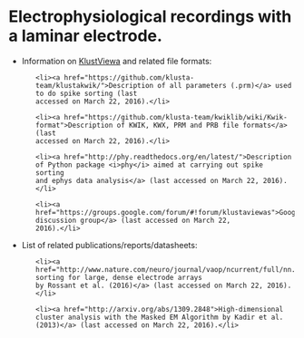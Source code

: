 # Electrophysiological recordings with a laminar electrode.

<ul>

<li> Information on <a href="https://github.com/klusta-team/klustaviewa">KlustViewa</a> and related file formats:

  <ul> 
  
    <li><a href="https://github.com/klusta-team/klustakwik/">Description of all parameters (.prm)</a> used to do spike sorting (last 
    accessed on March 22, 2016).</li>

    <li><a href="https://github.com/klusta-team/kwiklib/wiki/Kwik-format">Description of KWIK, KWX, PRM and PRB file formats</a> (last
    accessed on March 22, 2016).</li>

    <li><a href="http://phy.readthedocs.org/en/latest/">Description of Python package <i>phy</i> aimed at carrying out spike sorting
    and ephys data analysis</a> (last accessed on March 22, 2016).</li>

    <li><a href="https://groups.google.com/forum/#!forum/klustaviewas">Google discussion group</a> (last accessed on March 22,   
    2016).</li>

  </ul>
  
</li>

<li> List of related publications/reports/datasheets:

  <ul>
  
    <li><a href="http://www.nature.com/neuro/journal/vaop/ncurrent/full/nn.4268.html">Spike sorting for large, dense electrode arrays 
    by Rossant et al. (2016)</a> (last accessed on March 22, 2016).</li>
  
    <li><a href="http://arxiv.org/abs/1309.2848">High-dimensional cluster analysis with the Masked EM Algorithm by Kadir et al.    
    (2013)</a> (last accessed on March 22, 2016).</li>
  
  </ul>
  
</li>

</ul>
